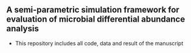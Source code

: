## A semi-parametric simulation framework for evaluation of microbial differential abundance analysis
* This repository includes all code, data and result of the manuscript
